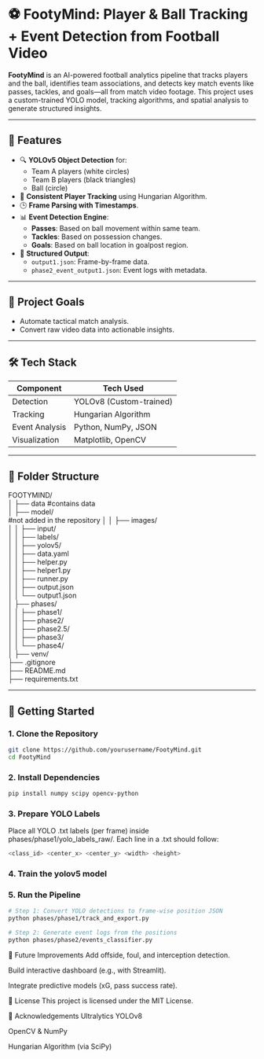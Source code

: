 # ⚽ FootyMind: Player & Ball Tracking + Event Detection from Football Video

**FootyMind** is an AI-powered football analytics pipeline that tracks players and the ball, identifies team associations, and detects key match events like passes, tackles, and goals—all from match video footage. This project uses a custom-trained YOLO model, tracking algorithms, and spatial analysis to generate structured insights.

---

## 📌 Features

- 🔍 **YOLOv5 Object Detection** for:
  - Team A players (white circles)
  - Team B players (black triangles)
  - Ball (circle)
- 🧠 **Consistent Player Tracking** using Hungarian Algorithm.
- 🕒 **Frame Parsing with Timestamps**.
- 📊 **Event Detection Engine**:
  - **Passes**: Based on ball movement within same team.
  - **Tackles**: Based on possession changes.
  - **Goals**: Based on ball location in goalpost region.
- 🧾 **Structured Output**:
  - `output1.json`: Frame-by-frame data.
  - `phase2_event_output1.json`: Event logs with metadata.

---

## 🎯 Project Goals

- Automate tactical match analysis.
- Convert raw video data into actionable insights.

---

## 🛠️ Tech Stack

| Component        | Tech Used            |
|------------------|----------------------|
| Detection        | YOLOv8 (Custom-trained) |
| Tracking         | Hungarian Algorithm   |
| Event Analysis   | Python, NumPy, JSON   |
| Visualization    | Matplotlib, OpenCV    |

---

## 📂 Folder Structure
FOOTYMIND/  <br>
│ ├── data #contains data <br>
│ ├── model/<br>  #not added in the repository
│ │ ├── images/ <br>
│ │ ├── input/ <br>
│ │ ├── labels/ <br>
│ │ ├── yolov5/ <br>
│ │ ├── data.yaml <br>
│ │ ├── helper.py <br>
│ │ ├── helper1.py <br>
│ │ ├── runner.py <br>
│ │ ├── output.json  <br>
│ │ └── output1.json <br>
│ ├── phases/ <br>
│ │ ├── phase1/ <br>
│ │ ├── phase2/ <br>
│ │ ├── phase2.5/ <br>
│ │ ├── phase3/  <br>
│ │ └── phase4/<br>
│ ├── venv/ <br>
├── .gitignore <br>
├── README.md <br>
├── requirements.txt<br>


---

## 🚀 Getting Started

### 1. Clone the Repository

```bash
git clone https://github.com/yourusername/FootyMind.git
cd FootyMind
```

### 2. Install Dependencies

```bash
pip install numpy scipy opencv-python
```
### 3. Prepare YOLO Labels

Place all YOLO .txt labels (per frame) inside phases/phase1/yolo_labels_raw/.
Each line in a .txt should follow:

```bash
<class_id> <center_x> <center_y> <width> <height>
```

### 4. Train the yolov5 model 
### 5. Run the Pipeline
```bash
# Step 1: Convert YOLO detections to frame-wise position JSON
python phases/phase1/track_and_export.py

# Step 2: Generate event logs from the positions
python phases/phase2/events_classifier.py

```

🔮 Future Improvements
Add offside, foul, and interception detection.

Build interactive dashboard (e.g., with Streamlit).

Integrate predictive models (xG, pass success rate).

📜 License
This project is licensed under the MIT License.

🙌 Acknowledgements
Ultralytics YOLOv8

OpenCV & NumPy

Hungarian Algorithm (via SciPy)

